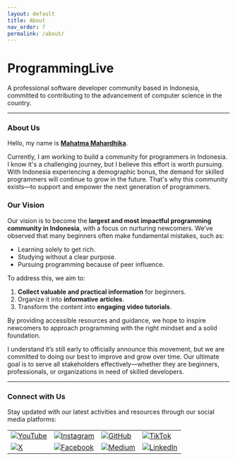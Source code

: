 ```yaml
---
layout: default
title: About
nav_order: 7
permalink: /about/
---
```


# **ProgrammingLive**
A professional software developer community based in Indonesia, committed to contributing to the advancement of computer science in the country.

---

### **About Us**

Hello, my name is **[Mahatma Mahardhika](https://github.com/mahatmamahardhikach)**.

Currently, I am working to build a community for programmers in Indonesia. I know it's a challenging journey, but I believe this effort is worth pursuing. With Indonesia experiencing a demographic bonus, the demand for skilled programmers will continue to grow in the future. That's why this community exists—to support and empower the next generation of programmers.

### **Our Vision**

Our vision is to become the **largest and most impactful programming community in Indonesia**, with a focus on nurturing newcomers. We’ve observed that many beginners often make fundamental mistakes, such as:
- Learning solely to get rich.
- Studying without a clear purpose.
- Pursuing programming because of peer influence.

To address this, we aim to:
1. **Collect valuable and practical information** for beginners.
2. Organize it into **informative articles**.
3. Transform the content into **engaging video tutorials**.

By providing accessible resources and guidance, we hope to inspire newcomers to approach programming with the right mindset and a solid foundation.

I understand it’s still early to officially announce this movement, but we are committed to doing our best to improve and grow over time. Our ultimate goal is to serve all stakeholders effectively—whether they are beginners, professionals, or organizations in need of skilled developers.

---

### **Connect with Us**

Stay updated with our latest activities and resources through our social media platforms:
<table>
  <tr>
    <td><a href="https://www.youtube.com/@programinglive"><img src="https://img.shields.io/badge/YouTube-red?style=for-the-badge&logo=youtube&logoColor=white" alt="YouTube"></a></td>
    <td><a href="https://www.instagram.com/programinglive"><img src="https://img.shields.io/badge/Instagram-E4405F?style=for-the-badge&logo=instagram&logoColor=white" alt="Instagram"></a></td>
    <td><a href="https://github.com/programinglive"><img src="https://img.shields.io/badge/GitHub-181717?style=for-the-badge&logo=github&logoColor=white" alt="GitHub"></a></td>
    <td><a href="https://www.tiktok.com/@mahatma.mahardhika"><img src="https://img.shields.io/badge/TikTok-black?style=for-the-badge&logo=tiktok&logoColor=white" alt="TikTok"></a></td>
  </tr>
  <tr>
    <td><a href="https://x.com/moszesaeschylus"><img src="https://img.shields.io/badge/X-000000?style=for-the-badge&logo=x&logoColor=white" alt="X"></a></td>
    <td><a href="https://www.facebook.com/programinglive"><img src="https://img.shields.io/badge/Facebook-4267B2?style=for-the-badge&logo=facebook&logoColor=white" alt="Facebook"></a></td>
    <td><a href="https://medium.com/@moszes"><img src="https://img.shields.io/badge/Medium-12100E?style=for-the-badge&logo=medium&logoColor=white" alt="Medium"></a></td>
    <td><a href="https://www.linkedin.com/in/mahatmamahardhika"><img src="https://img.shields.io/badge/LinkedIn-0077B5?style=for-the-badge&logo=linkedin&logoColor=white" alt="LinkedIn"></a></td>
  </tr>
</table>